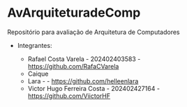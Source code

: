 # AvArquiteturadeComp
Repositório para avaliação de Arquitetura de Computadores

- Integrantes:

  - Rafael Costa Varela - 202402403583 - https://github.com/RafaCVarela
  - Caique
  - Lara - - https://github.com/helleenlara
  - Victor Hugo Ferreira Costa - 202402427164 - https://github.com/ViictorHF
